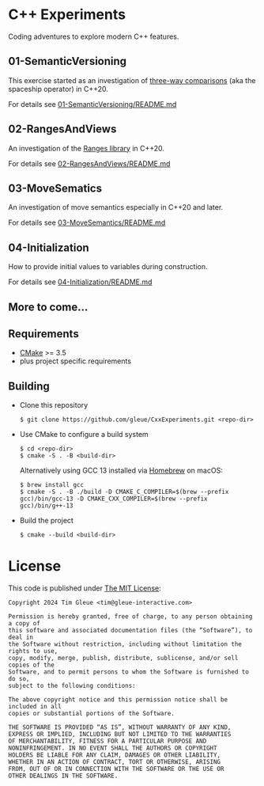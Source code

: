 # C++ Experiments

Coding adventures to explore modern C++ features.

## 01-SemanticVersioning

This exercise started as an investigation of [three-way comparisons](https://en.cppreference.com/w/cpp/language/operator_comparison#Three-way_comparison) (aka the spaceship operator) in C++20.

For details see [01-SemanticVersioning/README.md](01-SemanticVersioning/README.md)

## 02-RangesAndViews

An investigation of the [Ranges library](https://en.cppreference.com/w/cpp/ranges) in C++20.

For details see [02-RangesAndViews/README.md](02-RangesAndViews/README.md)

## 03-MoveSematics

An investigation of move semantics especially in C++20 and later.

For details see [03-MoveSemantics/README.md](03-MoveSemantics/README.md)

## 04-Initialization

How to provide initial values to variables during construction.

For details see [04-Initialization/README.md](04-Initialization/README.md)

## More to come...

## Requirements

- [CMake](https://cmake.org) >= 3.5
- plus project specific requirements

## Building

- Clone this repository
  ```console
  $ git clone https://github.com/gleue/CxxExperiments.git <repo-dir>
  ```
- Use CMake to configure a build system
  ```console
  $ cd <repo-dir>
  $ cmake -S . -B <build-dir>
  ```
  Alternatively using GCC 13 installed via [Homebrew](https://brew.sh) on macOS:
  ```console
  $ brew install gcc
  $ cmake -S . -B ./build -D CMAKE_C_COMPILER=$(brew --prefix gcc)/bin/gcc-13 -D CMAKE_CXX_COMPILER=$(brew --prefix gcc)/bin/g++-13
  ```

- Build the project
  ```console
  $ cmake --build <build-dir>
  ```

# License

This code is published under [The MIT License](https://opensource.org/license/mit/):

```
Copyright 2024 Tim Gleue <tim@gleue-interactive.com>

Permission is hereby granted, free of charge, to any person obtaining a copy of
this software and associated documentation files (the “Software”), to deal in
the Software without restriction, including without limitation the rights to use,
copy, modify, merge, publish, distribute, sublicense, and/or sell copies of the
Software, and to permit persons to whom the Software is furnished to do so,
subject to the following conditions:

The above copyright notice and this permission notice shall be included in all
copies or substantial portions of the Software.

THE SOFTWARE IS PROVIDED “AS IS”, WITHOUT WARRANTY OF ANY KIND,
EXPRESS OR IMPLIED, INCLUDING BUT NOT LIMITED TO THE WARRANTIES
OF MERCHANTABILITY, FITNESS FOR A PARTICULAR PURPOSE AND
NONINFRINGEMENT. IN NO EVENT SHALL THE AUTHORS OR COPYRIGHT
HOLDERS BE LIABLE FOR ANY CLAIM, DAMAGES OR OTHER LIABILITY,
WHETHER IN AN ACTION OF CONTRACT, TORT OR OTHERWISE, ARISING
FROM, OUT OF OR IN CONNECTION WITH THE SOFTWARE OR THE USE OR
OTHER DEALINGS IN THE SOFTWARE.
```
